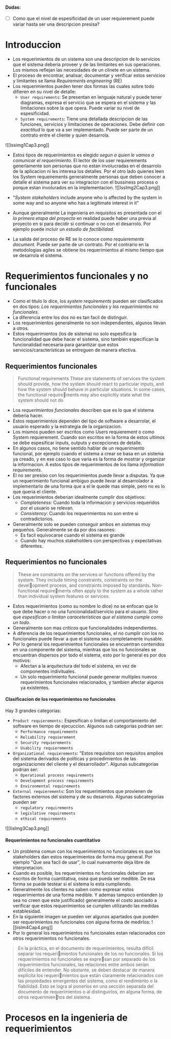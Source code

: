 
#### Dudas:
- [ ] Como que el nivel de espesificidad de un user requierement puede variar hasta ser una descripcion presisa? 

# Introduccion

- Los requerimientos de un sistema son una descripcion de lo servicios que el sistema deberia proveer y de las limitantes en sus operaciones. Los mismos reflejan las necesidades de un clinete en un sistema. 
- El proceso de encontrar, analisar, documentar y verificar estos servicios y limitantes se llama *Requirements engineering* (RE)
- Los requerimientos pueden tener dos formas las cuales sobre todo difieren en su nivel de detalle: 
	- `User requirements`: Se presentan en lenguaje natural y puede tener diagramas, expresa el servicio que se espera en el sistema y las limitaciones sobre la que opera. Puede variar su nivel de espesificidad. 
	- `System requirements`: Tiene una detallada descripcion de las funciones, servicios y limitaciones de operaciones. Debe definir con *exactitud* lo que va a ser implementado. Puede ser parte de un contrato entre el cliente y quien desarrola. 

 ![[Issimg1Cap3.png]]
 
- Estos tipos de requerimientos es elegido *segun a quien le vamos a comunicar el requerimiento*. El lector de los user requierements generlamente son personas que no estan involucradas en el desarrolo de la aplicacion ni les interesa los detalles. Por el otro lado quienes leen los System requeirements generalmente personas que deben conocer a detalle el sistema para ver su integracion con el bussiness process o porque estan involurados en la implementacion. 
	![[IssImg2Cap3.png]]
	
- "*System stakeholders* include anyone who is affected by the system in some way and so anyone who has a legitimate interest in it"
- Aunque generalmente La ingenieria en requisitos es presentada con el *la primera etapa del proyecto* en realidad puede haber una previa al proyecto en si para decidir si continuar o no con el desarrolo. Por ejemplo puede incluir un *estudio de factibilidad*. 
- La salida del proceso de RE se lo conoce como *requierements document*. Puede ser parte de un contrato. Por el contrario en la metodologias agiles se obtiene los requerimientos al mismo tiempo que se desarrola el sistema. 


# Requerimientos funcionales y no funcionales

- Como el titulo lo dice, los *system requirements* pueden ser clasificados en dos tipos: *Los requerimientos funcionales* y *los requerimientos no funcionales*. 
- La diferencia entre los dos no es tan facil de distinguir. 
- Los requerimientos generalmente no son independientes, algunos llevan a otros. 
- Estos requerimientos (los de sistema) no solo espesifica la funcionalidad que debe hacer el sistema, sino también especifican la funcionalidad necesaria para garantizar que estos servicios/características se entreguen de manera efectiva.

## Requerimientos funcionales
> Functional requirements These are statements of services the system should provide, how the system should react to particular inputs, and how the system should behave in particular situations. In some cases, the functional requirements may also explicitly state what the system should not do

- Los *requerimientos funcionales* describen que es lo que el sistema deberia hacer. 
- Estos requerimientos dependen del tipo de software a desarrolar, el usuario esperado y la estrategia de la organizacion.
- Los mismos pueden ser escritos como Users requierement o como System requierement. Cuando son escritos en la forma de estos ultimos se debe espesificar inputs, outputs y excepciones de detalle.  
- En algunos casos, no tiene sentido hablar de un requerimiento funcional, por ejemplo cuando el sistema a crear se basa en un sistema ya creado, y en ese caso lo que varia es la forma de mostrar y organizar la informacion. A estos tipos de requerimientos de los llama *information requirements*. 
- El no ser presiso con los  requerimientos puede llevar a disputas. Ya que un requerimiento funcional ambiguo puede llevar al desarrolador a implementarlo de una forma que a el le quede mas simple, pero no es lo que queria el cliente. 
- Los requerimientos deberian idealmente cumplir dos objetivos: 
	- *Completeness*: Cuando toda la informacion y servicios requeridos por el usuario se relevan. 
	- *Consistency*: Cuando los requerimientos no son entre si contradictorios. 
- Generalmente solo se pueden conseguir ambos en sistemas muy pequeños. Generalmente se da por dos rasones: 
	- Es facil equivocarse cuando el sistema es grande 
	- Cuando hay muchos stakeholders con perspectivas y expectativas diferentes. 

## Requerimientos no funcionales
> These are constraints on the services or functions offered by the system. They include timing constraints, constraints on the development process, and constraints imposed by standards. Non-functional requirements often apply to the system as a whole rather than individual system features or services.

- Estos requerimientos (como su nombre lo dice) no se enfocan que lo que debe hacer o no una funcionalidad/servicio para el usuario. Sino que *espesifican o limitan caraceteristicas que el sistema cumple como un todo*. 
- Generalmente son mas *criticos* que funcionalidades independientes. 
- A diferencia de los requerimientos funcionales, el no cumplir con los no funcionales puede llevar a que el sistema sea completamente inusable. 
- Por lo general los requerimientos funcionales se encuentran contenidos en una componente del sistema, mientras que los no funcionales se encuentran dispersos por todo el sistema, esto por lo general es por dos motivos: 
	- Afectan a la arquitectura del todo el sistema, en vez de componentes indivituales. 
	- Un solo requerimiento funcional puede generar multiples nuevos requerimientos funcionales relacionados, y tambien afectar algunos ya existentes.

#### Clasificacion de los requerimientos no funcionales
Hay 3 grandes categorias: 
- `Product requierements:` Espesifican o limitan el comportamiento del software en tiempo de ejecuccion. Algunos sub categorias podrian ser: 
	- `Performance requeirements`
	- `Reliability requierement`
	- `Security requierements`
	- `Usability requierements`
- `Organizational requierements`: "Estos requisitos son requisitos amplios del sistema derivados de políticas y procedimientos de las organizaciones del cliente y el desarrollador". Algunas subcategorias podrian ser: 
	- `Operational process requirements`
	- `Development process requirements`
	- `Environmental requirements`
- `External requierements`: Son los requerimientos que provienen de factores externos del sistema y de su desarrolo. Algunas subcategorias pueden ser 
	- `regulatory requirements`
	- `legislative requirements`
	- `ethical requirements`

![[IisImg3Cap3.png]]


#### Requerimientos no funcionales cuantitativo
- Un problema comun con los requerimientos no funcionales es que los stakeholders dan estos requerimientos de forma muy general. Por ejemplo "Que sea facil de usar", lo cual nuevamente deja libre de interpretacion. 
- Cuando es posible, los requerimientos no funcionales deberian ser escritos de forma cuantitativa, osea que pueda ser medible. De esa forma se puede testear si el sistema lo esta cumpliendo. 
- Generalmente los clientes no saben como expresar estos requerimientos de una forma medible. Y ademas tampoco entienden (o sea no creen que este justificado) generalmente el costo asociado a verificar que estos requerimientos se cumplen utilizando las medidas establesidad. 
- En la siguiente imagen se pueden ver algunos apartados que pueden ser requerimientos no funcionales con alguna forma de medirlos: 
	![[iisIm4Cap4.png]]
- Por lo general los requerimientos no funcionales estan relacionados con otros requerimientos no funcionales. 
 
> En la práctica, en el documento de requerimientos, resulta difícil separar los requerimientos funcionales de los no funcionales. Si los requerimientos no funcionales se expresan por separado de los requerimientos funcionales, las relaciones entre ambos serían difíciles de entender. No obstante, se deben destacar de manera explícita los requerimientos que están claramente relacionados con las propiedades emergentes del sistema, como el rendimiento o la fiabilidad. Esto se logra al ponerlos en una sección separada del documento de requerimientos o al distinguirlos, en alguna forma, de otros requerimientos del sistema.


# Procesos en la ingenieria de requerimientos
